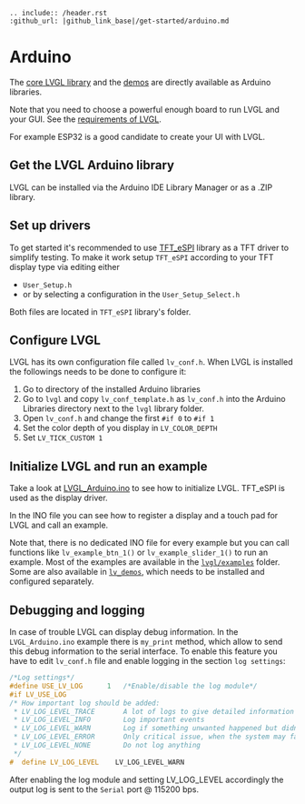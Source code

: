 ```eval_rst
.. include:: /header.rst 
:github_url: |github_link_base|/get-started/arduino.md
```

# Arduino

The [core LVGL library](https://github.com/lvgl/lvgl) and the [demos](https://github.com/lvgl/lv_demos) are directly available as Arduino libraries.

Note that you need to choose a powerful enough board to run LVGL and your GUI.  See the [requirements of LVGL](https://docs.lvgl.io/latest/en/html/intro/index.html#requirements). 

For example ESP32 is a good candidate to create your UI with LVGL.


## Get the LVGL Arduino library

LVGL can be installed via the Arduino IDE Library Manager or as a .ZIP library.

## Set up drivers

To get started it's recommended to use [TFT_eSPI](https://github.com/Bodmer/TFT_eSPI) library as a TFT driver to simplify testing. 
To make it work setup `TFT_eSPI` according to your TFT display type via editing either
- `User_Setup.h` 
- or by selecting a configuration in the `User_Setup_Select.h`

Both files are located in `TFT_eSPI` library's folder.

## Configure LVGL

LVGL has its own configuration file called `lv_conf.h`. When LVGL is installed the followings needs to be done to configure it:
1. Go to directory of the installed Arduino libraries
2. Go to `lvgl` and copy `lv_conf_template.h` as `lv_conf.h` into the Arduino Libraries directory next to the `lvgl` library folder.
3. Open `lv_conf.h` and change the first `#if 0` to `#if 1`
4. Set the color depth of you display in `LV_COLOR_DEPTH`
5. Set `LV_TICK_CUSTOM 1`

## Initialize LVGL and run an example

Take a look at [LVGL_Arduino.ino](https://github.com/lvgl/lvgl/blob/master/examples/arduino/LVGL_Arduino/LVGL_Arduino.ino) to see how to initialize LVGL.
TFT_eSPI is used as the display driver.

In the INO file you can see how to register a display and a touch pad for LVGL and call an example.

Note that, there is no dedicated INO file for every example but you can call functions like `lv_example_btn_1()` or `lv_example_slider_1()` to run an example.
Most of the examples are available in the [`lvgl/examples`](https://github.com/lvgl/lvgl/tree/master/examples) folder. Some are also available in [`lv_demos`](https://github.com/lvgl/lv_demos), which needs to be installed and configured separately.

## Debugging and logging

In case of trouble LVGL can display debug information. 
In the `LVGL_Arduino.ino` example there is `my_print` method, which allow to send this debug information to the serial interface. 
To enable this feature you have to edit `lv_conf.h` file and enable logging in the section `log settings`:

```c
/*Log settings*/
#define USE_LV_LOG      1   /*Enable/disable the log module*/
#if LV_USE_LOG
/* How important log should be added:
 * LV_LOG_LEVEL_TRACE       A lot of logs to give detailed information
 * LV_LOG_LEVEL_INFO        Log important events
 * LV_LOG_LEVEL_WARN        Log if something unwanted happened but didn't cause a problem
 * LV_LOG_LEVEL_ERROR       Only critical issue, when the system may fail
 * LV_LOG_LEVEL_NONE        Do not log anything
 */
#  define LV_LOG_LEVEL    LV_LOG_LEVEL_WARN
```

After enabling the log module and setting LV_LOG_LEVEL accordingly the output log is sent to the `Serial` port @ 115200 bps.

